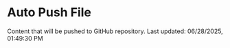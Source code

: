 # Auto Push File

Content that will be pushed to GitHub repository.
Last updated: 06/28/2025, 01:49:30 PM